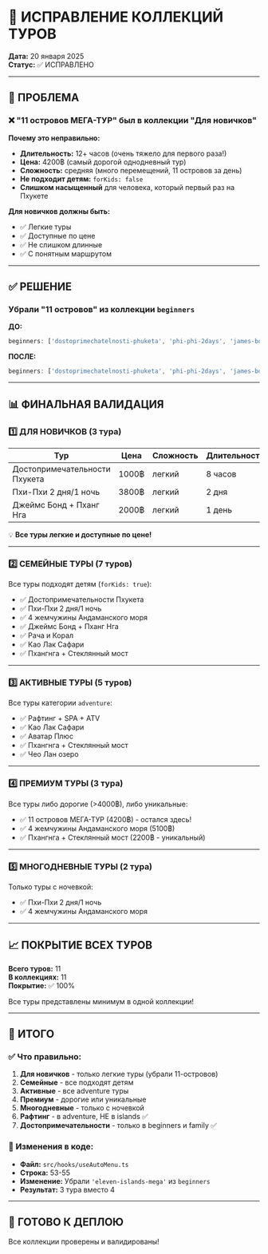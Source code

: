 # 🔧 ИСПРАВЛЕНИЕ КОЛЛЕКЦИЙ ТУРОВ

**Дата:** 20 января 2025  
**Статус:** ✅ ИСПРАВЛЕНО

---

## 🎯 ПРОБЛЕМА

### ❌ "11 островов МЕГА-ТУР" был в коллекции "Для новичков"

**Почему это неправильно:**
- **Длительность:** 12+ часов (очень тяжело для первого раза!)
- **Цена:** 4200฿ (самый дорогой однодневный тур)
- **Сложность:** средняя (много перемещений, 11 островов за день)
- **Не подходит детям:** `forKids: false`
- **Слишком насыщенный** для человека, который первый раз на Пхукете

**Для новичков должны быть:**
- ✅ Легкие туры
- ✅ Доступные по цене
- ✅ Не слишком длинные
- ✅ С понятным маршрутом

---

## ✅ РЕШЕНИЕ

### Убрали "11 островов" из коллекции `beginners`

**ДО:**
```typescript
beginners: ['dostoprimechatelnosti-phuketa', 'phi-phi-2days', 'james-bond-island-phang-nga', 'eleven-islands-mega'] // 4 тура
```

**ПОСЛЕ:**
```typescript
beginners: ['dostoprimechatelnosti-phuketa', 'phi-phi-2days', 'james-bond-island-phang-nga'] // 3 тура
```

---

## 📊 ФИНАЛЬНАЯ ВАЛИДАЦИЯ

### 1️⃣ ДЛЯ НОВИЧКОВ (3 тура)
| Тур | Цена | Сложность | Длительность | Статус |
|-----|------|-----------|--------------|--------|
| Достопримечательности Пхукета | 1000฿ | легкий | 8 часов | ✅ |
| Пхи-Пхи 2 дня/1 ночь | 3800฿ | легкий | 2 дня | ✅ |
| Джеймс Бонд + Пханг Нга | 2000฿ | легкий | 1 день | ✅ |

💡 **Все туры легкие и доступные по цене!**

---

### 2️⃣ СЕМЕЙНЫЕ ТУРЫ (7 туров)
Все туры подходят детям (`forKids: true`):
- ✅ Достопримечательности Пхукета
- ✅ Пхи-Пхи 2 дня/1 ночь
- ✅ 4 жемчужины Андаманского моря
- ✅ Джеймс Бонд + Пханг Нга
- ✅ Рача и Корал
- ✅ Као Лак Сафари
- ✅ Пхангнга + Стеклянный мост

---

### 3️⃣ АКТИВНЫЕ ТУРЫ (5 туров)
Все туры категории `adventure`:
- ✅ Рафтинг + SPA + ATV
- ✅ Као Лак Сафари
- ✅ Аватар Плюс
- ✅ Пхангнга + Стеклянный мост
- ✅ Чео Лан озеро

---

### 4️⃣ ПРЕМИУМ ТУРЫ (3 тура)
Все туры либо дорогие (>4000฿), либо уникальные:
- ✅ 11 островов МЕГА-ТУР (4200฿) - остался здесь!
- ✅ 4 жемчужины Андаманского моря (5100฿)
- ✅ Пхангнга + Стеклянный мост (2200฿ - уникальный)

---

### 5️⃣ МНОГОДНЕВНЫЕ ТУРЫ (2 тура)
Только туры с ночевкой:
- ✅ Пхи-Пхи 2 дня/1 ночь
- ✅ 4 жемчужины Андаманского моря

---

## 📈 ПОКРЫТИЕ ВСЕХ ТУРОВ

**Всего туров:** 11  
**В коллекциях:** 11  
**Покрытие:** ✅ 100%

Все туры представлены минимум в одной коллекции!

---

## 🎯 ИТОГО

### ✅ Что правильно:
1. **Для новичков** - только легкие туры (убрали 11-островов)
2. **Семейные** - все подходят детям
3. **Активные** - все adventure туры
4. **Премиум** - дорогие или уникальные
5. **Многодневные** - только с ночевкой
6. **Рафтинг** - в adventure, НЕ в islands ✅
7. **Достопримечательности** - только в beginners и family ✅

### 📝 Изменения в коде:
- **Файл:** `src/hooks/useAutoMenu.ts`
- **Строка:** 53-55
- **Изменение:** Убрали `'eleven-islands-mega'` из `beginners`
- **Результат:** 3 тура вместо 4

---

## 🚀 ГОТОВО К ДЕПЛОЮ

Все коллекции проверены и валидированы!
